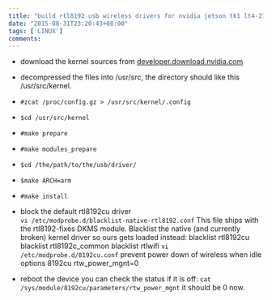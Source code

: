 ```yaml
---
title: "build rtl8192 usb wireless drivers for nvidia jetson tk1 lt4-21-1 and permanently disable the power management"
date: "2015-08-31T23:20:43+08:00"
tags: ['LINUX']
comments: 
---
```


- download the kernel sources from [developer.download.nvidia.com][1]
- decompressed the files into /usr/src, the directory should like this /usr/src/kernel.
- `#zcat /proc/config.gz > /usr/src/kernel/.config`
- `$cd /usr/src/kernel `
- `#make prepare`
- `#make modules_prepare`
- `$cd /the/path/to/the/usb/driver/`
- `$make ARCH=arm`
- `#make install`
- block the default rtl8192cu driver  
  `vi /etc/modprobe.d/blacklist-native-rtl8192.conf`
  This file ships with the rtl8192-fixes DKMS module.
  Blacklist the native (and currently broken) kernel driver so
  ours gets loaded instead:
  blacklist rtl8192cu
  blacklist rtl8192c_common
  blacklist rtlwifi
  `vi /etc/modprobe.d/8192cu.conf`
  prevent power down of wireless when idle
  options 8192cu rtw_power_mgnt=0
- reboot the device
  you can check the status if it is off:
  `cat /sys/module/8192cu/parameters/rtw_power_mgnt`
  it should be 0 now.

  [1]: http://developer.download.nvidia.com/mobile/tegra/l4t/r21.1.0/sources/kernel_src.tbz2

